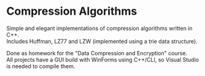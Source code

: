 Compression Algorithms
======================

Simple and elegant implementations of compression algorithms written in C++.  
Includes Huffman, LZ77 and LZW (implemented using a trie data structure).

Done as homework for the "Data Compression and Encryption" course.  
All projects have a GUI build with WinForms using C++/CLI, so Visual Studio is needed to compile them.
